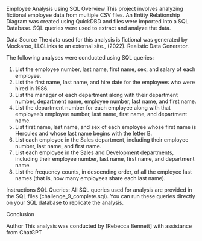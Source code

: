 Employee Analysis using SQL
Overview
This project involves analyzing fictional employee data from multiple CSV files. An Entity Relationship Diagram was created using QuickDBD and files were imported into a SQL Database.  SQL queries were used to extract and analyze the data.

Data Source
The data used for this analysis is fictional was generated by Mockaroo, LLCLinks to an external site., (2022). Realistic Data Generator. 

The following analyses were conducted using SQL queries:

1.	List the employee number, last name, first name, sex, and salary of each employee.
2.	List the first name, last name, and hire date for the employees who were hired in 1986.
3.	List the manager of each department along with their department number, department name, employee number, last name, and first name.
4.	List the department number for each employee along with that employee’s employee number, last name, first name, and department name.
5.	List first name, last name, and sex of each employee whose first name is Hercules and whose last name begins with the letter B.
6.	List each employee in the Sales department, including their employee number, last name, and first name.
7.	List each employee in the Sales and Development departments, including their employee number, last name, first name, and department name.
8.	List the frequency counts, in descending order, of all the employee last names (that is, how many employees share each last name).

Instructions
SQL Queries: All SQL queries used for analysis are provided in the SQL files (challenge_9_complete.sql). You can run these queries directly on your SQL database to replicate the analysis.

Conclusion

Author
This analysis was conducted by [Rebecca Bennett] with assistance from ChatGPT

